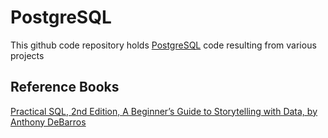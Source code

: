 # PostgreSQL
This github code repository holds [PostgreSQL](https://www.postgresql.org) code resulting from various projects

## Reference Books

[Practical SQL, 2nd Edition, A Beginner’s Guide to Storytelling with Data, by Anthony DeBarros](https://nostarch.com/practical-sql-2nd-edition)
